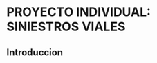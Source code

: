#                                                       PROYECTO INDIVIDUAL: SINIESTROS VIALES


## Introduccion
